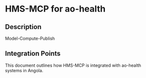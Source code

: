 # HMS-MCP for ao-health

## Description

Model-Compute-Publish

## Integration Points

This document outlines how HMS-MCP is integrated with ao-health systems in Angola.
